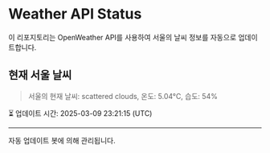 
# Weather API Status

이 리포지토리는 OpenWeather API를 사용하여 서울의 날씨 정보를 자동으로 업데이트합니다.

## 현재 서울 날씨
> 서울의 현재 날씨: scattered clouds, 온도: 5.04°C, 습도: 54%

⏳ 업데이트 시간: 2025-03-09 23:21:15 (UTC)

---
자동 업데이트 봇에 의해 관리됩니다.

